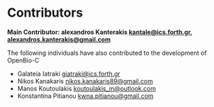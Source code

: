 # Contributors

**Main Contributor: alexandros Kanterakis <kantale@ics.forth.gr>, <alexandros.kanterakis@gmail.com>**

The following individuals have also contributed to the development of OpenBio-C

* Galateia Iatraki <giatraki@ics.forth.gr>
* Nikos Kanakaris <nikos.kanakaris89@gmail.com>
* Manos Koutoulakis <koutoulakis_m@outlook.com>
* Konstantina Pitianou <kwna.pitianou@gmail.com>


